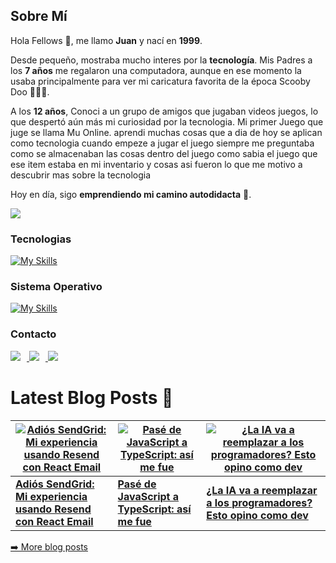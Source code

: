 ## Sobre Mí  

Hola Fellows 👋, me llamo **Juan** y nací en **1999**.  

Desde pequeño, mostraba mucho interes por la **tecnología**. Mis Padres a los **7 años** me regalaron una computadora, aunque en ese momento la usaba principalmente para ver mi caricatura favorita de la época Scooby Doo 🐶🔎😂.

A los **12 años**, Conoci a un grupo de amigos que jugaban videos juegos, lo que despertó aún más mi curiosidad por la tecnologia. Mi primer Juego que juge se llama Mu Online. aprendi muchas cosas que a dia de hoy se aplican como tecnologia cuando empeze a jugar el juego siempre me preguntaba como se almacenaban las cosas dentro del juego como sabia el juego que ese item estaba en mi inventario y cosas asi fueron lo que me motivo a descubrir mas sobre la tecnologia

Hoy en día, sigo **emprendiendo mi camino autodidacta** 🚀.



<a href="https://www.x.com/codegeekery" target="_blank" rel="noreferrer"><img
src="https://img.shields.io/twitter/follow/codegeekery?logo=twitter&style=for-the-badge&color=10b981&labelColor=1c1917"
/></a>

### Tecnologias

[![My Skills](https://skillicons.dev/icons?i=js,py,raspberrypi,react,remix,tailwind,ts,vite,vscode,npm,redis,postgres,nodejs,nginx,nextjs,github,git,express,docker,css,cloudflare,aws,mongodb,notion,prisma,flask,githubactions,gitlab,html,supabase)](https://skillicons.dev)


### Sistema Operativo

[![My Skills](https://skillicons.dev/icons?i=arch,windows,apple)](https://skillicons.dev)


### Contacto

<p align="left">
  <a href="https://www.linkedin.com/in/juan-gouveia/">
    <img src="https://skillicons.dev/icons?i=linkedin" style="margin-right: 10px;" />
  </a>
  <a href="https://x.com/codegeekery">
    <img src="https://skillicons.dev/icons?i=twitter" style="margin-right: 10px;" />
  </a>
  <a href="https://discord.gg/zb5YCe4Zeb">
    <img src="https://skillicons.dev/icons?i=discord" />
  </a>
</p>





# Latest Blog Posts 📝

<!-- Última actualización: 2025-06-21T06:08:07.859Z -->

<!-- ARTICLES:START -->
[![Adiós SendGrid: Mi experiencia usando Resend con React Email](https://cdn.sanity.io/images/dtnjj5n5/production/72ed06bcbba2b789f6bf77970b95c4fff0983bb6-1024x1024.png?w=200&h=200)](https://www.codegeekery.com/posts/28ecc595-4656-4a6c-8542-ed25869322c2) | [![Pasé de JavaScript a TypeScript: así me fue](https://cdn.sanity.io/images/dtnjj5n5/production/2ba406cc0be935ad51fa4534c323b905378523d4-1024x1024.png?w=200&h=200)](https://www.codegeekery.com/posts/7fd987b3-7e05-4c06-a5e7-f0fa5ad942ae) | [![¿La IA va a reemplazar a los programadores? Esto opino como dev](https://cdn.sanity.io/images/dtnjj5n5/production/c62003c99d7ac96adcea658e3980d5adb31223e8-1024x1024.png?w=200&h=200)](https://www.codegeekery.com/posts/ddd65d7b-f610-42d1-b3ca-83ea47004c3f)
--- | --- | ---
**[Adiós SendGrid: Mi experiencia usando Resend con React Email](https://www.codegeekery.com/posts/28ecc595-4656-4a6c-8542-ed25869322c2)** | **[Pasé de JavaScript a TypeScript: así me fue](https://www.codegeekery.com/posts/7fd987b3-7e05-4c06-a5e7-f0fa5ad942ae)** | **[¿La IA va a reemplazar a los programadores? Esto opino como dev](https://www.codegeekery.com/posts/ddd65d7b-f610-42d1-b3ca-83ea47004c3f)**

[➡️ More blog posts](https://www.codegeekery.com/blog)
<!-- ARTICLES:END -->
